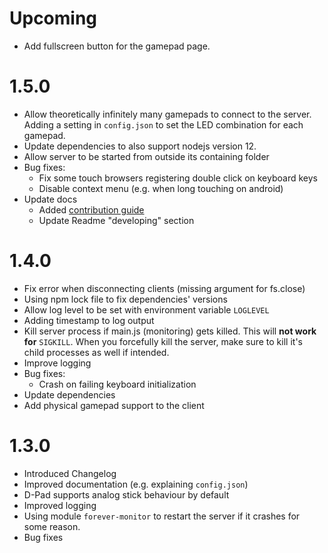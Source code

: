 Upcoming
========
  * Add fullscreen button for the gamepad page.

1.5.0
=====
  * Allow theoretically infinitely many gamepads to connect to the server.
    Adding a setting in `config.json` to set the LED combination for each
    gamepad.
  * Update dependencies to also support nodejs version 12.
  * Allow server to be started from outside its containing folder
  * Bug fixes:
    * Fix some touch browsers registering double click on keyboard keys
    * Disable context menu (e.g. when long touching on android)
  * Update docs
    * Added [contribution guide](CONTRIBUTING.md)
    * Update Readme "developing" section

1.4.0
=====
  * Fix error when disconnecting clients (missing argument for fs.close)
  * Using npm lock file to fix dependencies' versions
  * Allow log level to be set with environment variable `LOGLEVEL`
  * Adding timestamp to log output
  * Kill server process if main.js (monitoring) gets killed.
    This will **not work for** `SIGKILL`. When you forcefully kill the
    server, make sure to kill it's child processes as well if intended.
  * Improve logging
  * Bug fixes:
    * Crash on failing keyboard initialization
  * Update dependencies
  * Add physical gamepad support to the client

1.3.0
=====
  * Introduced Changelog
  * Improved documentation (e.g. explaining `config.json`)
  * D-Pad supports analog stick behaviour by default
  * Improved logging
  * Using module `forever-monitor` to restart the server if it crashes
    for some reason.
  * Bug fixes
